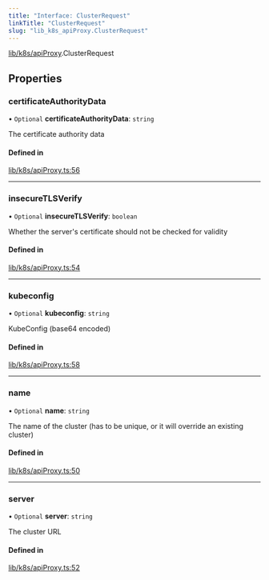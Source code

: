```yaml
---
title: "Interface: ClusterRequest"
linkTitle: "ClusterRequest"
slug: "lib_k8s_apiProxy.ClusterRequest"
---
```


[lib/k8s/apiProxy](../modules/lib_k8s_apiProxy.md).ClusterRequest

## Properties

### certificateAuthorityData

• `Optional` **certificateAuthorityData**: `string`

The certificate authority data

#### Defined in

[lib/k8s/apiProxy.ts:56](https://github.com/headlamp-k8s/headlamp/blob/b0236780/frontend/src/lib/k8s/apiProxy.ts#L56)

___

### insecureTLSVerify

• `Optional` **insecureTLSVerify**: `boolean`

Whether the server's certificate should not be checked for validity

#### Defined in

[lib/k8s/apiProxy.ts:54](https://github.com/headlamp-k8s/headlamp/blob/b0236780/frontend/src/lib/k8s/apiProxy.ts#L54)

___

### kubeconfig

• `Optional` **kubeconfig**: `string`

KubeConfig (base64 encoded)

#### Defined in

[lib/k8s/apiProxy.ts:58](https://github.com/headlamp-k8s/headlamp/blob/b0236780/frontend/src/lib/k8s/apiProxy.ts#L58)

___

### name

• `Optional` **name**: `string`

The name of the cluster (has to be unique, or it will override an existing cluster)

#### Defined in

[lib/k8s/apiProxy.ts:50](https://github.com/headlamp-k8s/headlamp/blob/b0236780/frontend/src/lib/k8s/apiProxy.ts#L50)

___

### server

• `Optional` **server**: `string`

The cluster URL

#### Defined in

[lib/k8s/apiProxy.ts:52](https://github.com/headlamp-k8s/headlamp/blob/b0236780/frontend/src/lib/k8s/apiProxy.ts#L52)
